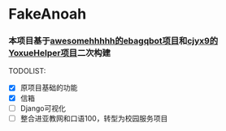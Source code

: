 # FakeAnoah

### 本项目基于[awesomehhhhh的ebagqbot项目](https://github.com/awesomehhhhh/ebagqbot)和[cjyx9的YoxueHelper项目](https://github.com/cjyx9/YoxueHelper)二次构建

TODOLIST:
- [x] 原项目基础的功能
- [x] 信箱
- [ ] Django可视化
- [ ] 整合进亚教网和口语100，转型为校园服务项目